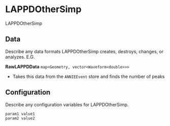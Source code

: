 # LAPPDOtherSimp

LAPPDOtherSimp

## Data

Describe any data formats LAPPDOtherSimp creates, destroys, changes, or analyzes. E.G.

**RawLAPPDData** `map<Geometry, vector<Waveform<double>>>`
* Takes this data from the `ANNIEEvent` store and finds the number of peaks


## Configuration

Describe any configuration variables for LAPPDOtherSimp.

```
param1 value1
param2 value2
```
